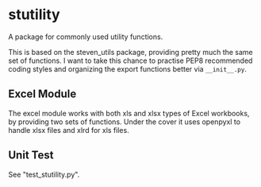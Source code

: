 # stutility
A package for commonly used utility functions.

This is based on the steven_utils package, providing pretty much the same set of functions. I want to take this chance to practise PEP8 recommended coding styles and organizing the export functions better via `__init__.py`.

## Excel Module
The excel module works with both xls and xlsx types of Excel workbooks, by providing two sets of functions. Under the cover it uses openpyxl to handle xlsx files and xlrd for xls files.

## Unit Test
See "test_stutility.py".